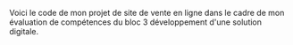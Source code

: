 Voici le code de mon projet de site de vente en ligne dans le cadre de mon évaluation de compétences du bloc 3 développement d'une solution digitale.
